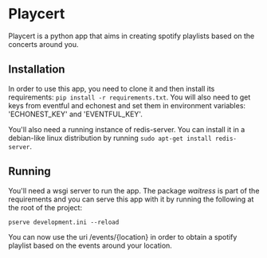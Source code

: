 # Playcert
Playcert is a python app that aims in creating spotify playlists based on the concerts around you.

## Installation
In order to use this app, you need to clone it and then install its requirements: `pip install -r requirements.txt`. You will also need to get keys from eventful and echonest and set them in environment variables: 'ECHONEST\_KEY' and 'EVENTFUL\_KEY'.

You'll also need a running instance of redis-server. You can install it in a debian-like linux distribution by running `sudo apt-get install redis-server`.

## Running
You'll need a wsgi server to run the app. The package *waitress* is part of the requirements and you can serve this app with it by running the following at the root of the project:

```
pserve development.ini --reload
```

You can now use the uri /events/{location} in order to obtain a spotify playlist based on the events around your location.